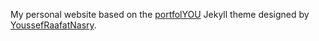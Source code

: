 My personal website based on the [portfolYOU](https://youssefraafatnasry.github.io/portfolYOU/) Jekyll theme designed by [YoussefRaafatNasry](https://youssefraafatnasry.github.io/).
